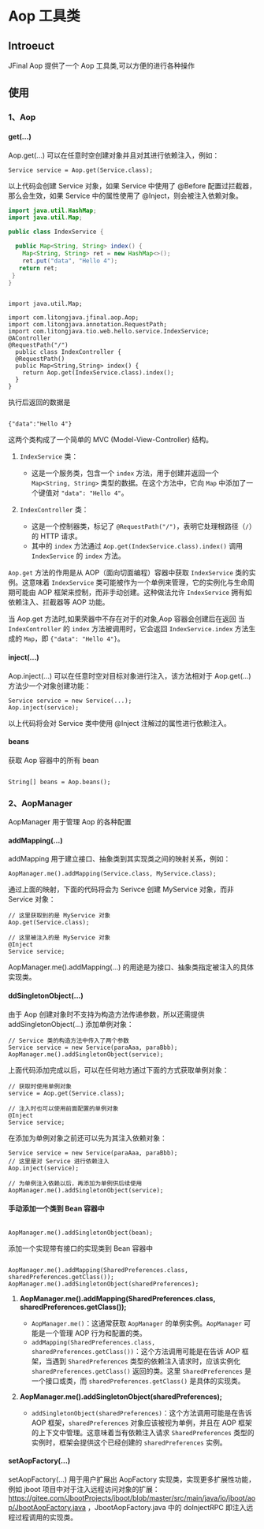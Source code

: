 # Aop 工具类

## Introeuct

JFinal Aop 提供了一个 Aop 工具类,可以方便的进行各种操作

## 使用

### 1、Aop

#### get(...)

Aop.get(...) 可以在任意时空创建对象并且对其进行依赖注入，例如：

```
Service service = Aop.get(Service.class);
```

以上代码会创建 Service 对象，如果 Service 中使用了 @Before 配置过拦截器，那么会生效，如果 Service 中的属性使用了 @Inject，则会被注入依赖对象。

```java
import java.util.HashMap;
import java.util.Map;

public class IndexService {

  public Map<String, String> index() {
    Map<String, String> ret = new HashMap<>();
    ret.put("data", "Hello 4");
   return ret;
 }
}

```

```

import java.util.Map;

import com.litongjava.jfinal.aop.Aop;
import com.litongjava.annotation.RequestPath;
import com.litongjava.tio.web.hello.service.IndexService;
@AController
@RequestPath("/")
  public class IndexController {
  @RequestPath()
  public Map<String,String> index() {
    return Aop.get(IndexService.class).index();
  }
}

```

执行后返回的数据是

```

{"data":"Hello 4"}

```

这两个类构成了一个简单的 MVC (Model-View-Controller) 结构。

1. `IndexService` 类：

   - 这是一个服务类，包含一个 `index` 方法，用于创建并返回一个 `Map<String, String>` 类型的数据。在这个方法中，它向 `Map` 中添加了一个键值对 `"data": "Hello 4"`。

2. `IndexController` 类：
   - 这是一个控制器类，标记了 `@RequestPath("/")`，表明它处理根路径（`/`）的 HTTP 请求。
   - 其中的 `index` 方法通过 `Aop.get(IndexService.class).index()` 调用 `IndexService` 的 `index` 方法。

`Aop.get` 方法的作用是从 AOP（面向切面编程）容器中获取 `IndexService` 类的实例。这意味着 `IndexService` 类可能被作为一个单例来管理，它的实例化与生命周期可能由 AOP 框架来控制，而非手动创建。这种做法允许 `IndexService` 拥有如依赖注入、拦截器等 AOP 功能。

当 Aop.get 方法时,如果荣器中不存在对于的对象,Aop 容器会创建后在返回
当 `IndexController` 的 `index` 方法被调用时，它会返回 `IndexService.index` 方法生成的 `Map`，即 `{"data": "Hello 4"}`。

#### inject(...)

Aop.inject(...) 可以在任意时空对目标对象进行注入，该方法相对于 Aop.get(...) 方法少一个对象创建功能：

```
Service service = new Service(...);
Aop.inject(service);
```

以上代码将会对 Service 类中使用 @Inject 注解过的属性进行依赖注入。

#### beans

获取 Aop 容器中的所有 bean

```

String[] beans = Aop.beans();

```

### 2、AopManager

AopManager 用于管理 Aop 的各种配置

#### addMapping(...)

addMapping 用于建立接口、抽象类到其实现类之间的映射关系，例如：

```
AopManager.me().addMapping(Service.class, MyService.class);
```

通过上面的映射，下面的代码将会为 Serivce 创建 MyService 对象，而非 Service 对象：

```
// 这里获取到的是 MyService 对象
Aop.get(Service.class);

// 这里被注入的是 MyService 对象
@Inject
Service service;
```

AopManager.me().addMapping(...) 的用途是为接口、抽象类指定被注入的具体实现类。

#### ddSingletonObject(...)

由于 Aop 创建对象时不支持为构造方法传递参数，所以还需提供 addSingletonObject(...) 添加单例对象：

```
// Service 类的构造方法中传入了两个参数
Service service = new Service(paraAaa, paraBbb);
AopManager.me().addSingletonObject(service);
```

上面代码添加完成以后，可以在任何地方通过下面的方式获取单例对象：

```
// 获取时使用单例对象
service = Aop.get(Service.class);

// 注入时也可以使用前面配置的单例对象
@Inject
Service service;
```

在添加为单例对象之前还可以先为其注入依赖对象：

```
Service service = new Service(paraAaa, paraBbb);
// 这里是对 Service 进行依赖注入
Aop.inject(service);

// 为单例注入依赖以后，再添加为单例供后续使用
AopManager.me().addSingletonObject(service);
```

#### 手动添加一个类到 Bean 容器中

```

AopManager.me().addSingletonObject(bean);

```

添加一个实现带有接口的实现类到 Bean 容器中

```

AopManager.me().addMapping(SharedPreferences.class, sharedPreferences.getClass());
AopManager.me().addSingletonObject(sharedPreferences);

```

1. **AopManager.me().addMapping(SharedPreferences.class, sharedPreferences.getClass());**

   - `AopManager.me()`：这通常获取 `AopManager` 的单例实例。`AopManager` 可能是一个管理 AOP 行为和配置的类。
   - `addMapping(SharedPreferences.class, sharedPreferences.getClass())`：这个方法调用可能是在告诉 AOP 框架，当遇到 `SharedPreferences` 类型的依赖注入请求时，应该实例化 `sharedPreferences.getClass()` 返回的类。这里 `SharedPreferences` 是一个接口或类，而 `sharedPreferences.getClass()` 是具体的实现类。

2. **AopManager.me().addSingletonObject(sharedPreferences);**
   - `addSingletonObject(sharedPreferences)`：这个方法调用可能是在告诉 AOP 框架，`sharedPreferences` 对象应该被视为单例，并且在 AOP 框架的上下文中管理。这意味着当有依赖注入请求 `SharedPreferences` 类型的实例时，框架会提供这个已经创建的 `sharedPreferences` 实例。

#### setAopFactory(...)

setAopFactory(...) 用于用户扩展出 AopFactory 实现类，实现更多扩展性功能，例如 jboot 项目中对于注入远程访问对象的扩展：https://gitee.com/JbootProjects/jboot/blob/master/src/main/java/io/jboot/aop/JbootAopFactory.java ，JbootAopFactory.java 中的 doInjectRPC 即注入远程过程调用的实现类。
